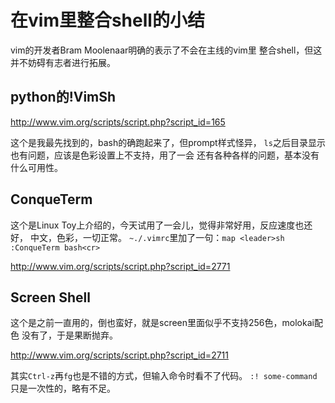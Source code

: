 # 在vim里整合shell的小结

vim的开发者Bram Moolenaar明确的表示了不会在主线的vim里
整合shell，但这并不妨碍有志者进行拓展。

## python的!VimSh
http://www.vim.org/scripts/script.php?script_id=165

这个是我最先找到的，bash的确跑起来了，但prompt样式怪异，
`ls`之后目录显示也有问题，应该是色彩设置上不支持，用了一会
还有各种各样的问题，基本没有什么可用性。

## ConqueTerm

这个是Linux Toy上介绍的，今天试用了一会儿，觉得非常好用，反应速度也还好，
中文，色彩，一切正常。
`~./.vimrc`里加了一句：`map <leader>sh :ConqueTerm bash<cr>`

http://www.vim.org/scripts/script.php?script_id=2771

## Screen Shell

这个是之前一直用的，倒也蛮好，就是screen里面似乎不支持256色，molokai配色
没有了，于是果断抛弃。

http://www.vim.org/scripts/script.php?script_id=2711

其实`Ctrl-z`再`fg`也是不错的方式，但输入命令时看不了代码。
`:! some-command` 只是一次性的，略有不足。


